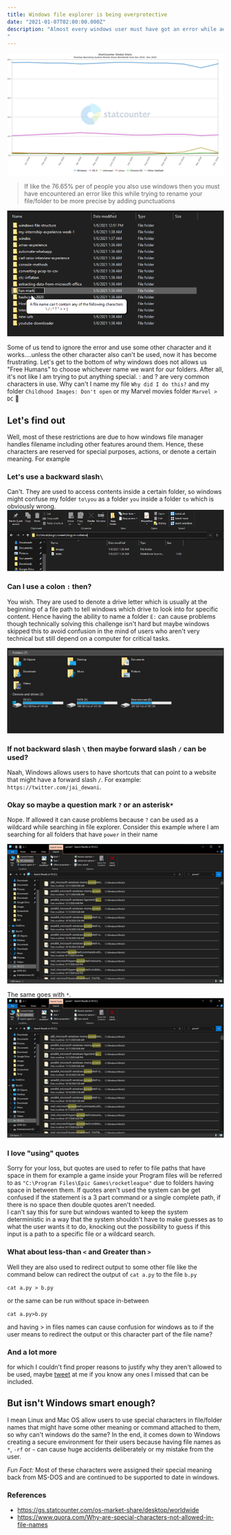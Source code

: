 ```yaml
---
title: Windows file explorer is being overprotective
date: "2021-01-07T02:00:00.000Z"
description: "Almost every windows user must have got an error while adding certain punctuations in a file or folder name. Why is windows exp
"
---
```


![Desktop OS market Share](./images/OSper.png)

> If like the 76.65% per of people you also use windows then you must have encountered an error like this while trying to rename your file/folder to be more precise by adding punctuations

![Windows not allowing to add certain character](./images/warning.png)

Some of us tend to ignore the error and use some other character and it works....unless the other character also can't be used, now it has become frustrating. Let's get to the bottom of why windows does not allows us "Free Humans" to choose whichever name we want for our folders. After all, it's not like I am trying to put anything special. : and ? are very common characters in use. Why can't I name my file `Why did I do this?` and my folder `Childhood Images: Don't open` or my Marvel movies folder `Marvel > DC` 😤

## Let's find out

Well, most of these restrictions are due to how windows file manager handles filename including other features around them. Hence, these characters are reserved for special purposes, actions, or denote a certain meaning. For example 

### Let's use a backward slash`\`

Can't. They are used to access contents inside a certain folder, so windows might confuse my folder `to\you` as a folder `you` inside a folder `to` which is obviously wrong. 
![\ used to location](./images/dir_name.png)

### Can I use a colon `:` then?

You wish. They are used to denote a drive letter which is usually at the beginning of a file path to tell windows which drive to look into for specific content. Hence having the ability to name a folder `E:` can cause problems though technically solving this challenge isn't hard but maybe windows skipped this to avoid confusion in the mind of users who aren't very technical but still depend on a computer for critical tasks.

![Drive letters](./images/drives.JPG)

### If not backward slash `\` then maybe forward slash `/` can be used?

Naah, Windows allows users to have shortcuts that can point to a website that might have a forward slash `/`. For example:  `https://twitter.com/jai_dewani`. 

### Okay so maybe a question mark `?` or an asterisk`*`

Nope. If allowed it can cause problems because `?` can be used as a wildcard while searching in file explorer. Consider this example where I am searching for all folders that have `power` in their name 

![wildcard search in windows explorer](./images/search.JPG)

The same goes with `*`. 
![Use of asterisk for specific file types](./images/star.JPG)


### I love "using" quotes 

Sorry for your loss, but quotes are used to refer to file paths that have space in them for example a game inside your Program files will be referred to as `"C:\Program Files\Epic Games\rocketleague"` due to folders having space in between them. If quotes aren't used the system can be get confused if the statement is a 3 part command or a single complete path, if there is no space then double quotes aren't needed.   
I can't say this for sure but windows wanted to keep the system deterministic in a way that the system shouldn't have to make guesses as to what the user wants it to do, knocking out the possibility to guess if this input is a path to a specific file or a wildcard search.

### What about less-than `<` and Greater than `>`

Well they are also used to redirect output to some other file like the command below can redirect the output of `cat a.py` to the file `b.py` 
```
cat a.py > b.py
```
or the same can be run without space in-between
```
cat a.py>b.py  
```
and having > in files names can cause confusion for windows as to if the user means to redirect the output or this character part of the file name?     

### And a lot more 
for which I couldn't find proper reasons to justify why they aren't allowed to be used, maybe [tweet](https://twitter.com/intent/tweet?text=%40jai_dewaani) at me if you know any ones I missed that can be included. 

## But isn't Windows smart enough? 
I mean Linux and Mac OS allow users to use special characters in file/folder names that might have some other meaning or command attached to them, so why can't windows do the same? In the end, it comes down to Windows creating a secure environment for their users because having file names as `*`, `-rf` or `~` can cause huge accidents deliberately or my mistake from the user. 

*Fun Fact:* Most of these characters were assigned their special meaning back from MS-DOS and are continued to be supported to date in windows. 

### References 

- https://gs.statcounter.com/os-market-share/desktop/worldwide  
- https://www.quora.com/Why-are-special-characters-not-allowed-in-file-names